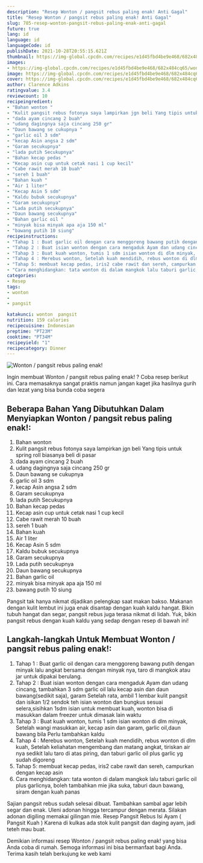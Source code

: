 ```yaml
---
description: "Resep Wonton / pangsit rebus paling enak! Anti Gagal"
title: "Resep Wonton / pangsit rebus paling enak! Anti Gagal"
slug: 785-resep-wonton-pangsit-rebus-paling-enak-anti-gagal
future: true
lang: id
language: id
languageCode: id
publishDate: 2021-10-28T20:55:15.621Z 
thumbnail: https://img-global.cpcdn.com/recipes/e1d45fbd4be9e468/682x484cq65/wonton-pangsit-rebus-paling-enak-foto-resep-utama.png
images:
- https://img-global.cpcdn.com/recipes/e1d45fbd4be9e468/682x484cq65/wonton-pangsit-rebus-paling-enak-foto-resep-utama.png
image: https://img-global.cpcdn.com/recipes/e1d45fbd4be9e468/682x484cq65/wonton-pangsit-rebus-paling-enak-foto-resep-utama.png
cover: https://img-global.cpcdn.com/recipes/e1d45fbd4be9e468/682x484cq65/wonton-pangsit-rebus-paling-enak-foto-resep-utama.png
author: Clarence Adkins
ratingvalue: 3.4
reviewcount: 10
recipeingredient:
- "Bahan wonton "
- "Kulit pangsit rebus fotonya saya lampirkan jgn beli Yang tipis untuk spring roll biasanya beli di pasar "
- "dada ayam cincang 2 buah"
- "udang dagingnya saja cincang 250 gr"
- "Daun bawang se cukupnya "
- "garlic oil 3 sdm"
- "kecap Asin angsa 2 sdm"
- "Garam secukupnya"
- "lada putih Secukupnya"
- "Bahan kecap pedas "
- "Kecap asin cup untuk cetak nasi 1 cup kecil"
- "Cabe rawit merah 10 buah"
- "sereh 1 buah"
- "Bahan kuah "
- "Air 1 liter"
- "Kecap Asin 5 sdm"
- "Kaldu bubuk secukupnya"
- "Garam secukupnya"
- "Lada putih secukupnya"
- "Daun bawang secukupnya"
- "Bahan garlic oil "
- "minyak bisa minyak apa aja 150 ml"
- "bawang putih 10 siung"
recipeinstructions:
- "Tahap 1 : Buat garlic oil dengan cara menggoreng bawang putih dengan minyak lalu angkat bersama dengan minyak nya, taro di mangkok atau jar untuk dipakai berulang."
- "Tahap 2 : Buat isian wonton dengan cara mengaduk Ayam dan udang cincang, tambahkan 3 sdm garlic oil lalu kecap asin dan daun bawang(sedikit saja), garam Setelah rata, ambil 1 lembar kulit pangsit dan isikan 1/2 sendok teh isian wonton dan bungkus sesuai selera,sisihkan 1sdm isian untuk membuat kuah, wonton bisa di masukkan dalam freezer untuk dimasak lain waktu"
- "Tahap 3 : Buat kuah wonton, tumis 1 sdm isian wonton di dlm minyak, Setelah wangi masukkan air, kecap asin dan garam, garlic oil,daun bawang bila Perlu tambahkan kaldu"
- "Tahap 4 : Merebus wonton, Setelah kuah mendidih, rebus wonton di dlm kuah, Setelah keliahatan mengembang dan matang angkat, tiriskan air nya sedikit lalu taro di atas piring, dan taburi garlic oil plus garlic yg sudah digoreng"
- "Tahap 5: membuat kecap pedas, iris2 cabe rawit dan sereh, campurkan dengan kecap asin"
- "Cara menghidangkan: tata wonton di dalam mangkok lalu taburi garlic oil plus garlicnya, boleh tambahkan mie jika suka, taburi daun bawang, siram dengan kuah panas"
categories:
- Resep
tags:
- wonton
- 
- pangsit

katakunci: wonton  pangsit 
nutrition: 159 calories
recipecuisine: Indonesian
preptime: "PT23M"
cooktime: "PT34M"
recipeyield: "1"
recipecategory: Dinner
---
```



![Wonton / pangsit rebus paling enak!](https://img-global.cpcdn.com/recipes/e1d45fbd4be9e468/682x484cq65/wonton-pangsit-rebus-paling-enak-foto-resep-utama.png)

Ingin membuat Wonton / pangsit rebus paling enak! ? Coba resep berikut ini. Cara memasaknya sangat praktis namun jangan kaget jika hasilnya gurih dan lezat yang bisa bunda coba segera

<!--inarticleads1-->

## Beberapa Bahan Yang Dibutuhkan Dalam Menyiapkan Wonton / pangsit rebus paling enak!:

1. Bahan wonton 
1. Kulit pangsit rebus fotonya saya lampirkan jgn beli Yang tipis untuk spring roll biasanya beli di pasar 
1. dada ayam cincang 2 buah
1. udang dagingnya saja cincang 250 gr
1. Daun bawang se cukupnya 
1. garlic oil 3 sdm
1. kecap Asin angsa 2 sdm
1. Garam secukupnya
1. lada putih Secukupnya
1. Bahan kecap pedas 
1. Kecap asin cup untuk cetak nasi 1 cup kecil
1. Cabe rawit merah 10 buah
1. sereh 1 buah
1. Bahan kuah 
1. Air 1 liter
1. Kecap Asin 5 sdm
1. Kaldu bubuk secukupnya
1. Garam secukupnya
1. Lada putih secukupnya
1. Daun bawang secukupnya
1. Bahan garlic oil 
1. minyak bisa minyak apa aja 150 ml
1. bawang putih 10 siung

Pangsit tak hanya nikmat dijadikan pelengkap saat makan bakso. Makanan dengan kulit lembut ini juga enak disantap dengan kuah kaldu hangat. Bikin tubuh hangat dan segar, pangsit rebus juga terasa nikmat di lidah. Yuk, bikin pangsit rebus dengan kuah kaldu yang sedap dengan resep di bawah ini! 

<!--inarticleads2-->

## Langkah-langkah Untuk Membuat Wonton / pangsit rebus paling enak!:

1. Tahap 1 : Buat garlic oil dengan cara menggoreng bawang putih dengan minyak lalu angkat bersama dengan minyak nya, taro di mangkok atau jar untuk dipakai berulang.
1. Tahap 2 : Buat isian wonton dengan cara mengaduk Ayam dan udang cincang, tambahkan 3 sdm garlic oil lalu kecap asin dan daun bawang(sedikit saja), garam Setelah rata, ambil 1 lembar kulit pangsit dan isikan 1/2 sendok teh isian wonton dan bungkus sesuai selera,sisihkan 1sdm isian untuk membuat kuah, wonton bisa di masukkan dalam freezer untuk dimasak lain waktu
1. Tahap 3 : Buat kuah wonton, tumis 1 sdm isian wonton di dlm minyak, Setelah wangi masukkan air, kecap asin dan garam, garlic oil,daun bawang bila Perlu tambahkan kaldu
1. Tahap 4 : Merebus wonton, Setelah kuah mendidih, rebus wonton di dlm kuah, Setelah keliahatan mengembang dan matang angkat, tiriskan air nya sedikit lalu taro di atas piring, dan taburi garlic oil plus garlic yg sudah digoreng
1. Tahap 5: membuat kecap pedas, iris2 cabe rawit dan sereh, campurkan dengan kecap asin
1. Cara menghidangkan: tata wonton di dalam mangkok lalu taburi garlic oil plus garlicnya, boleh tambahkan mie jika suka, taburi daun bawang, siram dengan kuah panas


Sajian pangsit rebus sudah selesai dibuat. Tambahkan sambal agar lebih segar dan enak. Uleni adonan hingga tercampur dengan merata. Silakan adonan digiling memakai gilingan mie. Resep Pangsit Rebus Isi Ayam ( Pangsit Kuah ) Karena di kulkas ada stok kulit pangsit dan daging ayam, jadi teteh mau buat. 

Demikian informasi  resep Wonton / pangsit rebus paling enak!   yang bisa Anda coba di rumah. Semoga informasi ini bisa bermanfaat bagi Anda. Terima kasih telah berkujung ke web kami
